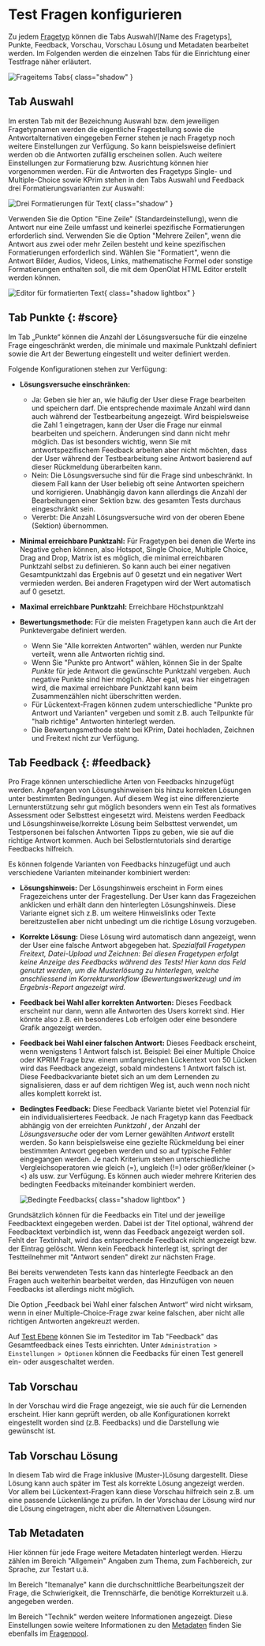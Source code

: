 # Test Fragen konfigurieren

Zu jedem [Fragetyp](Test_question_types.de.md) können die Tabs Auswahl/[Name des Fragetyps], Punkte, Feedback, Vorschau, Vorschau Lösung und Metadaten bearbeitet werden. Im Folgenden werden die einzelnen Tabs für die Einrichtung einer Testfrage näher erläutert.

![Frageitems Tabs](assets/question_editor_tabs_DE.png){ class="shadow" }

## Tab Auswahl

Im ersten Tab mit der Bezeichnung Auswahl bzw. dem jeweiligen Fragetypnamen werden die eigentliche Fragestellung sowie die Antwortalternativen eingegeben Ferner stehen je nach Fragetyp noch weitere Einstellungen zur Verfügung. So kann beispielsweise definiert werden ob die Antworten zufällig erscheinen sollen. Auch weitere Einstellungen zur Formatierung bzw. Ausrichtung können hier vorgenommen werden. Für die Antworten des Fragetyps Single- und Multiple-Choice sowie KPrim stehen in den Tabs Auswahl und Feedback drei Formatierungsvarianten zur Auswahl:

![Drei Formatierungen für Text](assets/three_formats_DE.jpg){ class="shadow" }

Verwenden Sie die Option "Eine Zeile" (Standardeinstellung), wenn die Antwort nur eine Zeile umfasst und keinerlei spezifische Formatierungen erforderlich sind. Verwenden Sie die Option "Mehrere Zeilen", wenn die Antwort aus zwei oder mehr Zeilen besteht und keine spezifischen Formatierungen erforderlich sind. Wählen Sie "Formatiert", wenn die Antwort Bilder, Audios, Videos, Links, mathematische Formel oder sonstige Formatierungen enthalten soll, die mit dem OpenOlat HTML Editor erstellt werden können.  

![Editor für formatierten Text](assets/formatted_editor_DE.jpg){ class="shadow lightbox" }

## Tab Punkte {: #score}

Im Tab „Punkte“ können die Anzahl der Lösungsversuche für die einzelne Frage eingeschränkt werden, die minimale und maximale Punktzahl definiert sowie die Art der Bewertung eingestellt und weiter definiert werden.

Folgende Konfigurationen stehen zur Verfügung:

* **Lösungsversuche einschränken:**

    * Ja: Geben sie hier an, wie häufig der User diese Frage bearbeiten und speichern darf. Die entsprechende maximale Anzahl wird dann auch während der Testbearbeitung angezeigt. Wird beispielsweise die Zahl 1 eingetragen, kann der User die Frage nur einmal bearbeiten und speichern. Änderungen sind dann nicht mehr möglich. Das ist besonders wichtig, wenn Sie mit antwortspezifischem Feedback arbeiten aber nicht möchten, dass der User während der Testbearbeitung seine Antwort basierend auf dieser Rückmeldung überarbeiten kann.
    * Nein: Die Lösungsversuche sind für die Frage sind unbeschränkt. In diesem Fall kann der User beliebig oft seine Antworten speichern und korrigieren. Unabhängig davon kann allerdings die Anzahl der Bearbeitungen einer Sektion bzw. des gesamten Tests durchaus eingeschränkt sein.
    * Vererbt: Die Anzahl Lösungsversuche wird von der oberen Ebene (Sektion) übernommen.

* **Minimal erreichbare Punktzahl:** Für Fragetypen bei denen die Werte ins Negative gehen können, also Hotspot, Single Choice, Multiple Choice, Drag and Drop, Matrix ist es möglich, die minimal erreichbaren Punktzahl selbst zu definieren. So kann auch bei einer negativen Gesamtpunktzahl das Ergebnis auf 0 gesetzt und ein negativer Wert vermieden werden. Bei anderen Fragetypen wird der Wert automatisch auf 0 gesetzt.

* **Maximal erreichbare Punktzahl:** Erreichbare Höchstpunktzahl

* **Bewertungsmethode:** Für die meisten Fragetypen kann auch die Art der Punktevergabe definiert werden.

    * Wenn Sie "Alle korrekten Antworten" wählen, werden nur Punkte verteilt, wenn alle Antworten richtig sind.
    * Wenn Sie "Punkte pro Antwort" wählen, können Sie in der Spalte _Punkte_ für jede Antwort die gewünschte Punktzahl vergeben. Auch negative Punkte sind hier möglich. Aber egal, was hier eingetragen wird, die maximal erreichbare Punktzahl kann beim Zusammenzählen nicht überschritten werden.
    * Für Lückentext-Fragen können zudem unterschiedliche "Punkte pro Antwort und Varianten" vergeben und somit z.B. auch Teilpunkte für "halb richtige" Antworten hinterlegt werden.
    * Die Bewertungsmethode steht bei KPrim, Datei hochladen, Zeichnen und Freitext nicht zur Verfügung.

## Tab Feedback {: #feedback}

Pro Frage können unterschiedliche Arten von Feedbacks hinzugefügt werden. Angefangen von Lösungshinweisen bis hinzu korrekten Lösungen unter bestimmten Bedingungen. Auf diesem Weg ist eine differenzierte Lernunterstützung sehr gut möglich besonders wenn ein Test als formatives Assessment oder Selbsttest eingesetzt wird. Meistens werden Feedback und Lösungshinweise/korrekte Lösung beim Selbsttest verwendet, um Testpersonen bei falschen Antworten Tipps zu geben, wie sie auf die richtige Antwort kommen. Auch bei Selbstlerntutorials sind derartige Feedbacks hilfreich.

Es können folgende Varianten von Feedbacks hinzugefügt und auch verschiedene Varianten miteinander kombiniert werden:

* **Lösungshinweis:** Der Lösungshinweis erscheint in Form eines Fragezeichens unter der Fragestellung. Der User kann das Fragezeichen anklicken und erhält dann den hinterlegten Lösungshinweis. Diese Variante eignet sich z.B. um weitere Hinweislinks oder Texte bereitzustellen aber nicht unbedingt um die richtige Lösung vorzugeben.
* **Korrekte Lösung:** Diese Lösung wird automatisch dann angezeigt, wenn der User eine falsche Antwort abgegeben hat. _Spezialfall Fragetypen Freitext, Datei-Upload und Zeichnen: Bei diesen Fragetypen erfolgt keine Anzeige des Feedbacks während des Tests! Hier kann das Feld genutzt werden, um die Musterlösung zu hinterlegen, welche anschliessend im Korrekturworkflow (Bewertungswerkzeug) und im Ergebnis-Report angezeigt wird._
* **Feedback bei Wahl aller korrekten Antworten:** Dieses Feedback erscheint nur dann, wenn alle Antworten des Users korrekt sind. Hier könnte also z.B. ein besonderes Lob erfolgen oder eine besondere Grafik angezeigt werden.
* **Feedback bei Wahl einer falschen Antwort:**  Dieses Feedback erscheint, wenn wenigstens 1 Antwort falsch ist. Beispiel: Bei einer Multiple Choice oder KPRIM Frage bzw. einem umfangreichen Lückentext von 50 Lücken wird das Feedback angezeigt, sobald mindestens 1 Antwort falsch ist. Diese Feedbackvariante bietet sich an um dem Lernenden zu signalisieren, dass er auf dem richtigen Weg ist, auch wenn noch nicht alles komplett korrekt ist.
* **Bedingtes Feedback:** Diese Feedback Variante bietet viel Potenzial für ein individualisierteres Feedback. Je nach Fragetyp kann das Feedback abhängig von der erreichten _Punktzahl_ , der Anzahl der _Lösungsversuche_ oder der vom Lerner gewählten _Antwort_ erstellt werden. So kann beispielsweise eine gezielte Rückmeldung bei einer bestimmten Antwort gegeben werden und so auf typische Fehler eingegangen werden. Je nach Kriterium stehen unterschiedliche Vergleichsoperatoren wie gleich (=), ungleich (!=) oder größer/kleiner (><) als usw. zur Verfügung. Es können auch wieder mehrere Kriterien des bedingten Feedbacks miteinander kombiniert werden.  

  ![Bedingte Feedbacks](assets/Bedingte_Feedbacks_DE.jpg){ class="shadow lightbox" }

Grundsätzlich können für die Feedbacks ein Titel und der jeweilige Feedbacktext eingegeben werden. Dabei ist der Titel optional, während der Feedbacktext verbindlich ist, wenn das Feedback angezeigt werden soll. Fehlt der Textinhalt, wird das entsprechende Feedback nicht angezeigt bzw. der Eintrag gelöscht. Wenn kein Feedback hinterlegt ist, springt der Testteilnehmer mit "Antwort senden" direkt zur nächsten Frage.

Bei bereits verwendeten Tests kann das hinterlegte Feedback an den Fragen auch weiterhin bearbeitet werden, das Hinzufügen von neuen Feedbacks ist allerdings nicht möglich.

Die Option „Feedback bei Wahl einer falschen Antwort“ wird nicht wirksam, wenn in einer Multiple-Choice-Frage zwar keine falschen, aber nicht alle richtigen Antworten angekreuzt werden.

Auf [Test Ebene](Configure_tests.de.md) können Sie im Testeditor im Tab "Feedback" das Gesamtfeedback eines Tests einrichten. Unter `Administration > Einstellungen > Optionen` können die Feedbacks für einen Test generell ein- oder ausgeschaltet werden.

## Tab Vorschau

In der Vorschau wird die Frage angezeigt, wie sie auch für die Lernenden erscheint. Hier kann geprüft werden, ob alle Konfigurationen korrekt eingestellt worden sind (z.B. Feedbacks) und die Darstellung wie gewünscht ist.

## Tab Vorschau Lösung

In diesem Tab wird die Frage inklusive (Muster-)Lösung dargestellt. Diese Lösung kann auch später im Test als korrekte Lösung angezeigt werden. Vor allem bei Lückentext-Fragen kann diese Vorschau hilfreich sein z.B. um eine passende Lückenlänge zu prüfen. In der Vorschau der Lösung wird nur die Lösung eingetragen, nicht aber die Alternativen Lösungen.

## Tab Metadaten

Hier können für jede Frage weitere Metadaten hinterlegt werden. Hierzu zählen im Bereich "Allgemein" Angaben zum Thema, zum Fachbereich, zur Sprache, zur Testart u.ä.

Im Bereich "Itemanalye" kann die durchschnittliche Bearbeitungszeit der Frage, die Schwierigkeit, die Trennschärfe, die benötige Korrekturzeit u.ä. angegeben werden.

Im Bereich "Technik" werden weitere Informationen angezeigt. Diese Einstellungen sowie weitere Informationen zu den [Metadaten](../question_bank/Item_Detailed_View.de.md) finden Sie ebenfalls im
[Fragenpool](../question_bank/index.de.md).
